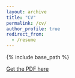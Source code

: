 ```yaml
---
layout: archive
title: "CV"
permalink: /cv/
author_profile: true
redirect_from:
  - /resume
---
```


{% include base_path %}

[Get the PDF here](../files/cv/Ryan_McGinty_Hynes_CV.pdf)
